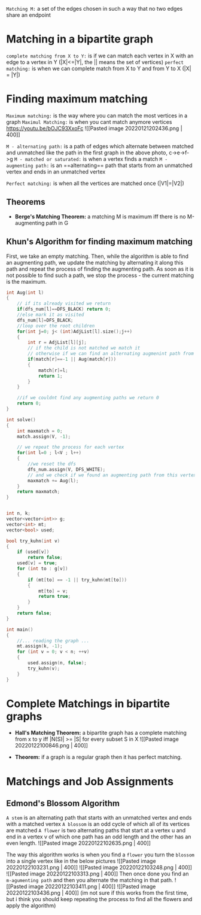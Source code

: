 `Matching M:` a set of the edges chosen in such a way that no two edges share an endpoint

# Matching in a bipartite graph
`complete matching from X to Y:` is if we can match each vertex in X with an edge to a vertex in Y (|X|<=|Y|, the || means the set of vertices)
`perfect matching:` is when we can complete match from X to Y and from Y to X (|X| = |Y|)

# Finding maximum matching
`Maximum matching:` is the way where you can match the most vertices in a graph
`Maximul Matching:` is when you cant match anymore vertices
https://youtu.be/bOJC93XxoFc
![[Pasted image 20220121202436.png | 400]]

 `M - alternating path:` is a path of edges which alternate between matched and unmatched like the path in the first graph in the above photo, c->e->f->g
 `M - matched or saturated:` is when a vertex finds a match
 `M - augmenting path:` is an ==alternating== path that starts from an unmatched vertex and ends in an unmatched vertex

`Perfect matching:` is when all the vertices are matched once (|V1|=|V2|)

 ## Theorems
 - **Berge's Matching Theorem:** a matching M is maximum iff there is no M-augmenting path in G

## Khun's Algorithm for finding maximum matching 
First, we take an empty matching. Then, while the algorithm is able to find an augmenting path, we update the matching by alternating it along this path and repeat the process of finding the augmenting path. As soon as it is not possible to find such a path, we stop the process - the current matching is the maximum.
```c
int Aug(int l)
{
	// if its already visited we return
    if(dfs_num[l]==DFS_BLACK) return 0;
	//else mark it as visited
    dfs_num[l]=DFS_BLACK;
	//loop over the root children
    for(int j=0; j< (int)AdjList[l].size();j++)
    {
        int r = AdjList[l][j];
		// if the child is not matched we match it
		// otherwise if we can find an alternating augmenint path from this vertex then we match it
        if(match[r]==-1 || Aug(match[r]))
        {
            match[r]=l;
            return 1;
        }
    }

	//if we couldnt find any augmenting paths we return 0
    return 0;
}

int solve()
{
    int maxmatch = 0;
    match.assign(V, -1);

	// we repeat the process for each vertex
    for(int l=0 ; l<V ; l++)
    {
		//we reset the dfs
        dfs_num.assign(V, DFS_WHITE);
		// and we check if we found an augmenting path from this vertex
        maxmatch += Aug(l);
    }
    return maxmatch;
}


int n, k; 
vector<vector<int>> g; 
vector<int> mt; 
vector<bool> used; 

bool try_kuhn(int v) 
{ 
	if (used[v]) 
		return false; 
	used[v] = true; 
	for (int to : g[v]) 
	{ 
		if (mt[to] == -1 || try_kuhn(mt[to])) 
		{ 
			mt[to] = v; 
			return true; 
		} 
	} 
	return false; 
} 

int main() 
{ 
	//... reading the graph ... 
	mt.assign(k, -1); 
	for (int v = 0; v < n; ++v) 
	{ 
		used.assign(n, false); 
		try_kuhn(v); 
	}
}
```

# Complete Matchings in bipartite graphs
 - **Hall's Matching Theorem:** a bipartite graph has a complete matching from x to y iff |N(S)| >= |S| for every subset S in X
 ![[Pasted image 20220122100846.png | 400]]

- **Theorem:** if a graph is a regular graph then it has perfect matching.

# Matchings and Job Assignments
## Edmond's Blossom Algorithm
`A stem` is an alternating path that starts with an unmatched vertex and ends with a matched vertex
`A blossom` is an odd cycle of which all of its vertices are matched
`A flower` is two alternating paths that start at a vertex u and end in a vertex v of which one path has an odd length and the other has an even length.
![[Pasted image 20220122102635.png | 400]]

The way this algorithm works is when you find a `flower` you turn the `blossom` into a single vertex like in the below pictures
![[Pasted image 20220122103231.png | 400]]
![[Pasted image 20220122103248.png | 400]]
![[Pasted image 20220122103313.png | 400]]
Then once done you find an `m-agumenting path` and then you alternate the matching in that path.
![[Pasted image 20220122103411.png | 400]]
![[Pasted image 20220122103436.png | 400]]
(im not sure if this works from the first time, but i think you should keep repeating the process to find all the flowers and apply the algorithm)